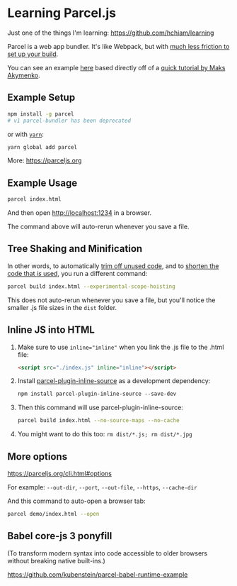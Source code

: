 # Learning Parcel.js

Just one of the things I'm learning: <https://github.com/hchiam/learning>

Parcel is a web app bundler. It's like Webpack, but with [much less friction to set up your build](https://www.youtube.com/watch?v=b-6BeS-22yw).

You can see an example [here](https://github.com/hchiam/simple-site-with-parcel) based directly off of a [quick tutorial by Maks Akymenko](https://css-tricks.com/why-parcel-has-become-my-go-to-bundler-for-development/).

## Example Setup

```bash
npm install -g parcel
# v1 parcel-bundler has been deprecated
```

or with [`yarn`](https://github.com/hchiam/learning-yarn):

```sh
yarn global add parcel
```

More: <https://parceljs.org>

## Example Usage

```bash
parcel index.html
```

And then open <http://localhost:1234> in a browser.

The command above will auto-rerun whenever you save a file.

## Tree Shaking and Minification

In other words, to automatically [trim off unused code](https://en.wikipedia.org/wiki/Tree_shaking), and to [shorten the code that _is_ used](<https://en.wikipedia.org/wiki/Minification_(programming)>), you run a different command:

```bash
parcel build index.html --experimental-scope-hoisting
```

This does not auto-rerun whenever you save a file, but you'll notice the smaller .js file sizes in the `dist` folder.

## Inline JS into HTML

1. Make sure to use `inline="inline"` when you link the .js file to the .html file:

   ```html
   <script src="./index.js" inline="inline"></script>
   ```

2. Install [parcel-plugin-inline-source](https://www.npmjs.com/package/parcel-plugin-inline-source) as a development dependency:

   ```bash
   npm install parcel-plugin-inline-source --save-dev
   ```

3. Then this command will use parcel-plugin-inline-source:

   ```bash
   parcel build index.html --no-source-maps --no-cache
   ```

4. You might want to do this too: `rm dist/*.js; rm dist/*.jpg`

## More options

<https://parceljs.org/cli.html#options>

For example: `--out-dir`, `--port`, `--out-file`, `--https`, `--cache-dir`

And this command to auto-open a browser tab:

```sh
parcel demo/index.html --open
```

## Babel core-js 3 ponyfill

(To transform modern syntax into code accessible to older browsers without breaking native built-ins.)

<https://github.com/kubenstein/parcel-babel-runtime-example>
